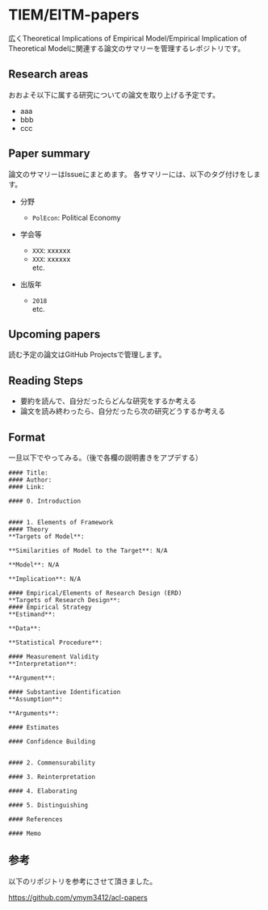 # TIEM/EITM-papers
広くTheoretical Implications of Empirical Model/Empirical Implication of Theoretical Modelに関連する論文のサマリーを管理するレポジトリです。

## Research areas
おおよそ以下に属する研究についての論文を取り上げる予定です。

- aaa
- bbb
- ccc

## Paper summary
論文のサマリーはIssueにまとめます。
各サマリーには、以下のタグ付けをします。

- 分野
  - `PolEcon`: Political Economy

- 学会等
  - `XXX`: xxxxxx 
  - `XXX`: xxxxxx <br>
  etc.
  
- 出版年
  - `2018` <br>
  etc.


## Upcoming papers
読む予定の論文はGitHub Projectsで管理します。


## Reading Steps
- 要約を読んで、自分だったらどんな研究をするか考える
- 論文を読み終わったら、自分だったら次の研究どうするか考える

## Format
一旦以下でやってみる。（後で各欄の説明書きをアプデする）

```
#### Title: 
#### Author:  
#### Link: 

#### 0. Introduction


#### 1. Elements of Framework
#### Theory
**Targets of Model**: 

**Similarities of Model to the Target**: N/A

**Model**: N/A

**Implication**: N/A

#### Empirical/Elements of Research Design (ERD)
**Targets of Research Design**: 
#### Empirical Strategy
**Estimand**: 

**Data**: 

**Statistical Procedure**: 

#### Measurement Validity
**Interpretation**: 

**Argument**:

#### Substantive Identification
**Assumption**:

**Arguments**:

#### Estimates

#### Confidence Building


#### 2. Commensurability

#### 3. Reinterpretation

#### 4. Elaborating

#### 5. Distinguishing

#### References

#### Memo
```

## 参考
以下のリポジトリを参考にさせて頂きました。

https://github.com/ymym3412/acl-papers